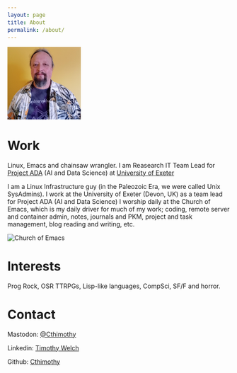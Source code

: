 ```yaml
---
layout: page
title: About
permalink: /about/
---
```

<img src="/tjbw.jpg" alt="me" style="width:33%; height:auto;">

# Work
Linux, Emacs and chainsaw wrangler. I am Reasearch IT Team Lead for [Project ADA](https://www.exeter.ac.uk/research/projectada) (AI and Data Science) at [University of Exeter](https://exeter.ac.uk)

I am a Linux Infrastructure guy (in the Paleozoic Era, we were called Unix SysAdmins).
I work at the University of Exeter (Devon, UK) as a team lead for Project ADA (AI and Data Science)
I worship daily at the Church of Emacs, which is my daily driver for much of my work; 
coding, remote server and container admin, notes, journals and PKM, project and task 
management, blog reading and writing, etc.

<img src="/sain-button.jpg" alt="Church of Emacs" style="width:33%; height:auto;">

# Interests
Prog Rock, OSR TTRPGs, Lisp-like languages, CompSci, SF/F and horror.

# Contact
Mastodon: [@Cthimothy](https://dice.camp/@Cthimothy)

Linkedin: [Timothy Welch](https://www.linkedin.com/in/timjbw/)

Github: [Cthimothy](https://github.com/Cthimothy)
